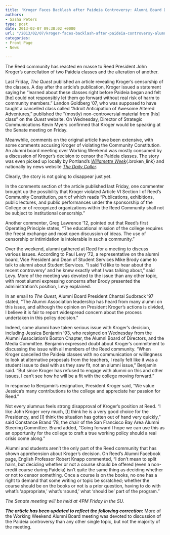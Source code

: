 ```yaml
---
title: 'Kroger Faces Backlash after Paideia Controversy: Alumni Board Director resigns'
authors:
- Sasha Peters
type: post
date: 2013-02-07 09:38:02 +0000
url: "/2013/02/07/kroger-faces-backlash-after-paideia-controversy-alumni-board-director-resigns/"
categories:
- Front Page
- News

---
```

The Reed community has reacted en masse to Reed President John Kroger’s cancellation of two Paideia classes and the alteration of another.

Last Friday, _The Quest_ published an article revealing Kroger’s censorship of the classes. A day after the article’s publication, Kroger issued a statement saying he “learned about these classes right before Paideia began and felt [he] could not responsibly let them go forward without real risk of harm to community members.” Landon Goldberg ’07, who was supposed to have taught a cancelled class called “Adroit Anticipation of Awesome Altered Adventures,” published the “(mostly) non-controversial material from [his] class” on the _Quest_ website. On Wednesday, Director of Strategic Communications Kevin Myers confirmed that Kroger would be speaking at the Senate meeting on Friday.

Meanwhile, comments on the original article have been extensive, with some comments accusing Kroger of violating the Community Constitution. An alumni board meeting over Working Weekend was mostly consumed by a discussion of Kroger’s decision to censor the Paideia classes. The story was even picked up locally by Portland’s [_Willamette Week_][1]{.broken_link} and nationally by news website _[The Daily Caller][2]._

Clearly, the story is not going to disappear just yet.

In the comments section of the article published last Friday, one commenter brought up the possibility that Kroger violated Article VI Section I of Reed’s Community Constitution, part of which reads “Publications, exhibitions, public lectures, and public performances under the sponsorship of the College or of recognized organizations within the Reed Community shall not be subject to institutional censorship.”

Another commenter, Greg Lawrence ’12, pointed out that Reed’s first Operating Principle states, “The educational mission of the college requires the freest exchange and most open discussion of ideas. The use of censorship or intimidation is intolerable in such a community.”

Over the weekend, alumni gathered at Reed for a meeting to discuss various issues. According to Paul Levy ’72, a representative on the alumni board, Vice President and Dean of Student Services Mike Brody came to talk to alumni about Student Services. “I said ‘I’d like to hear about the recent controversy’ and he knew exactly what I was talking about,” said Levy. More of the meeting was devoted to the issue than any other topic, with most alumni expressing concerns after Brody presented the administration’s position, Levy explained.

In an email to _The Quest_, Alumni Board President Chantal Sudbrack ’97 stated, “The Alumni Association leadership has heard from many alumni on this issue, and although the opinion on President Kroger&#8217;s actions is divided, I believe it is fair to report widespread concern about the process undertaken in this policy decision.”

Indeed, some alumni have taken serious issue with Kroger’s decision, including Jessica Benjamin ’93, who resigned on Wednesday from the Alumni Association’s Boston Chapter, the Alumni Board of Directors, and the Media Committee. Benjamin expressed doubt about Kroger’s commitment to discussing the issue with all members of the Reed community. “When Kroger cancelled the Paideia classes with no communication or willingness to look at alternative proposals from the teachers, I really felt like it was a student issue to deal with as they saw fit, not an alumni issue,” Benjamin said. “But since Kroger has refused to engage with alumni on this and other issues, I can&#8217;t see how he will be a fit with the college moving forward.”

In response to Benjamin’s resignation, President Kroger said, &#8220;We value Jessica&#8217;s many contributions to the college and appreciate her passion for Reed.&#8221;

Not every alumnus feels strong disapproval of Kroger’s position at Reed. “I like John Kroger very much, [I] think he is a very good choice for the Presidency, and [I] think the situation has gotten out of hand very quickly,” said Constance Brand ’78, the chair of the San Francisco Bay Area Alumni Steering Committee. Brand added, “Going forward I hope we can use this as an opportunity for the college to craft a true working policy should a real crisis come along.”

Alumni and students aren’t the only part of the Reed community that has shown apprehension about Kroger’s decision. On Reed’s Alumni Facebook page, English Professor Robert Knapp commented, “I don&#8217;t mean to split hairs, but deciding whether or not a course should be offered (even a non-credit course during Paideia) isn&#8217;t quite the same thing as deciding whether or not to censor something. Once a course is on the books, no one has a right to demand that some writing or topic be scratched; whether the course should be on the books or not is a prior question, having to do with what&#8217;s ‘appropriate,’ what&#8217;s ‘sound,’ what ‘should be’ part of the program.”

_The Senate meeting will be held at 4PM Friday in the SU._ 

**_The article has been updated to reflect the following correction:_** More of the Working Weekend Alumni Board meeting was devoted to discussion of the Paideia controversy than any other single topic, but not the majority of the meeting.

 [1]: http://www.wweek.com/portland/blog-29715-put_that_in_your_pipe_and_smoke_it_among_classes_c.html
 [2]: http://dailycaller.com/2013/02/04/courses-involving-tobacco-alcohol-and-drugs-called-off-censored-at-reed-college/